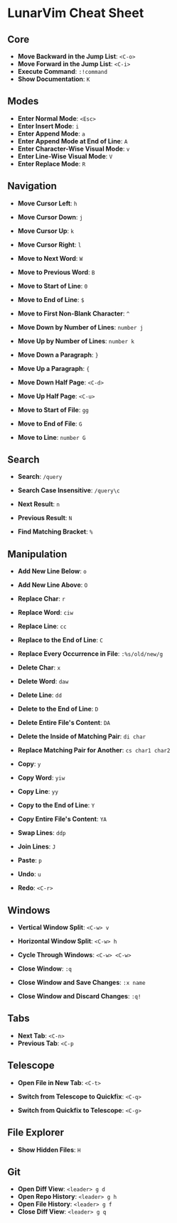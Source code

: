 # LunarVim Cheat Sheet

## Core

- **Move Backward in the Jump List**: `<C-o>`
- **Move Forward  in the Jump List**: `<C-i>`
- **Execute Command**: `:!command`
- **Show Documentation**: `K`

## Modes

- **Enter Normal Mode**:                `<Esc>`
- **Enter Insert Mode**:                `i`
- **Enter Append Mode**:                `a`
- **Enter Append Mode at End of Line**: `A`
- **Enter Character-Wise Visual Mode**: `v`
- **Enter Line-Wise      Visual Mode**: `V`
- **Enter Replace Mode**:               `R`

## Navigation

- **Move Cursor Left**:  `h`
- **Move Cursor Down**:  `j`
- **Move Cursor Up**:    `k`
- **Move Cursor Right**: `l`

- **Move to Next Word**:     `W`
- **Move to Previous Word**: `B`

- **Move to Start of Line**: `0`
- **Move to End   of Line**: `$`
- **Move to First Non-Blank Character**: `^`

- **Move Down by Number of Lines**: `number j`
- **Move Up   by Number of Lines**: `number k`

- **Move Down a Paragraph**: `}`
- **Move Up   a Paragraph**: `{`

- **Move Down Half Page**: `<C-d>`
- **Move Up   Half Page**: `<C-u>`

- **Move to Start of File**: `gg`
- **Move to End   of File**: `G`

- **Move to Line**: `number G`

## Search

- **Search**:                  `/query`
- **Search Case Insensitive**: `/query\c`

- **Next     Result**: `n`
- **Previous Result**: `N`

- **Find Matching Bracket**: `%`

## Manipulation

- **Add New Line Below**: `o`
- **Add New Line Above**: `O`

- **Replace Char**:               `r`
- **Replace Word**:               `ciw`
- **Replace Line**:               `cc`
- **Replace to the End of Line**: `C`
- **Replace Every Occurrence in File**: `:%s/old/new/g`

- **Delete Char**:                  `x`
- **Delete Word**:                  `daw`
- **Delete Line**:                  `dd`
- **Delete to the End of Line**:    `D`
- **Delete Entire File's Content**: `DA`

- **Delete the Inside of Matching Pair**: `di char`
- **Replace Matching Pair for Another**:  `cs char1 char2`

- **Copy**:                       `y`
- **Copy Word**:                  `yiw`
- **Copy Line**:                  `yy`
- **Copy to the End of Line**:    `Y`
- **Copy Entire File's Content**: `YA`

- **Swap Lines**: `ddp`
- **Join Lines**: `J`

- **Paste**: `p`

- **Undo**: `u`
- **Redo**: `<C-r>`

## Windows

- **Vertical   Window Split**: `<C-w> v`
- **Horizontal Window Split**: `<C-w> h`

- **Cycle Through Windows**: `<C-w> <C-w>`

- **Close Window**:                     `:q`
- **Close Window and Save Changes**:    `:x name`
- **Close Window and Discard Changes**: `:q!`

## Tabs

- **Next     Tab**: `<C-n>`
- **Previous Tab**: `<C-p`

## Telescope

- **Open File in New Tab**: `<C-t>`

- **Switch from Telescope to Quickfix**:  `<C-q>`
- **Switch from Quickfix  to Telescope**: `<C-g>`

## File Explorer

- **Show Hidden Files**: `H`

## Git

- **Open Diff View**:    `<leader> g d`
- **Open Repo History**: `<leader> g h`
- **Open File History**: `<leader> g f`
- **Close Diff View**:   `<leader> g q`


